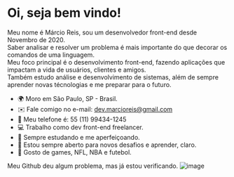 Oi, seja bem vindo!
==========================



Meu nome é Márcio Reis, sou um desenvolvedor front-end desde Novembro de 2020.<br>
Saber analisar e resolver um problema é mais importante do que decorar os comandos de uma linguagem.<br>
Meu foco principal é o desenvolvimento front-end, fazendo aplicações que impactam a vida de usuários, clientes e amigos.<br>
Também estudo análise e desenvolvimento de sistemas, além de sempre aprender novas técnologias e me preparar para o futuro.

* 🌍  Moro em São Paulo, SP - Brasil.
* ✉️  Fale comigo no e-mail: dev.marcioreis@gmail.com
* 📲  Meu telefone é: 55 (11) 99434-1245
* 💻  Trabalho como dev front-end freelancer.
* 🧠  Sempre estudando e me aperfeiçoando.
* 🤝  Estou sempre aberto para novos desafios e aprender, claro.
* 🏅  Gosto de games, NFL, NBA e futebol.


Meu Github deu algum problema, mas já estou verificando.
![image](https://user-images.githubusercontent.com/122680054/212476698-d18f7ddd-f024-48c3-b2c1-9b600cc4548d.png)
